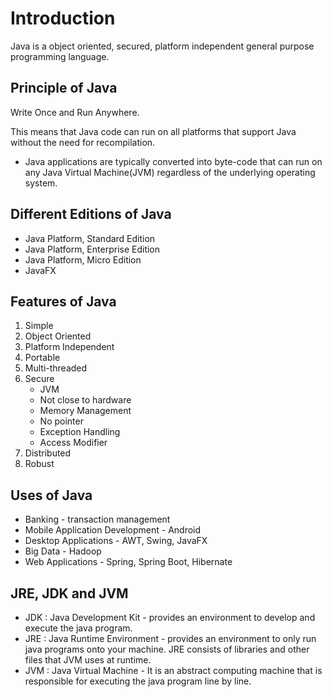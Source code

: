 # Introduction

Java is a object oriented, secured, platform independent general purpose programming language.

## Principle of Java

Write Once and Run Anywhere.

This means that Java code can run on all platforms that support Java without the need for recompilation.

* Java applications are typically converted into byte-code that can run on any Java Virtual Machine(JVM) regardless of the underlying operating system.

## Different Editions of Java

* Java Platform, Standard Edition
* Java Platform, Enterprise Edition
* Java Platform, Micro Edition
* JavaFX

## Features of Java

1. Simple
2. Object Oriented
3. Platform Independent
4. Portable
5. Multi-threaded
6. Secure
	* JVM
	* Not close to hardware
	* Memory Management
	* No pointer
	* Exception Handling
	* Access Modifier
7. Distributed
8. Robust

## Uses of Java

* Banking - transaction management
* Mobile Application Development - Android
* Desktop Applications - AWT, Swing, JavaFX
* Big Data - Hadoop
* Web Applications - Spring, Spring Boot, Hibernate

## JRE, JDK and JVM

* JDK : Java Development Kit - provides an environment to develop and execute the java program.
* JRE : Java Runtime Environment -	provides an environment to only run java programs onto your machine. JRE consists of libraries and other files that JVM uses at runtime.
* JVM :	Java Virtual Machine - It is an abstract computing machine that is responsible for executing the java program line by line.

